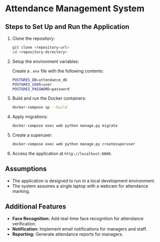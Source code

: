 # Attendance Management System

## Steps to Set Up and Run the Application

1. Clone the repository:
    ```bash
    git clone <repository-url>
    cd <repository-directory>
    ```
2. Setup the environment variables:

    Create a `.env` file with the following contents:
    ```bash
    POSTGRES_DB=attendance_db
    POSTGRES_USER=user
    POSTGRES_PASSWORD=password
    ```

3. Build and run the Docker containers:

    ```bash
    docker-compose up --build
    ```

4. Apply migrations:

   ```bash
   docker-compose exec web python manage.py migrate
   ```

5. Create a superuser:

   ```bash
   docker-compose exec web python manage.py createsuperuser
   ```
6. Access the application at `http://localhost:8000`.

## Assumptions

* The application is designed to run in a local development environment.
* The system assumes a single laptop with a webcam for attendance marking.

## Additional Features

* **Face Recognition:** Add real-time face recognition for attendance verification.
* **Notification:** Implement email notifications for managers and staff.
* **Reporting:** Generate attendance reports for managers.
